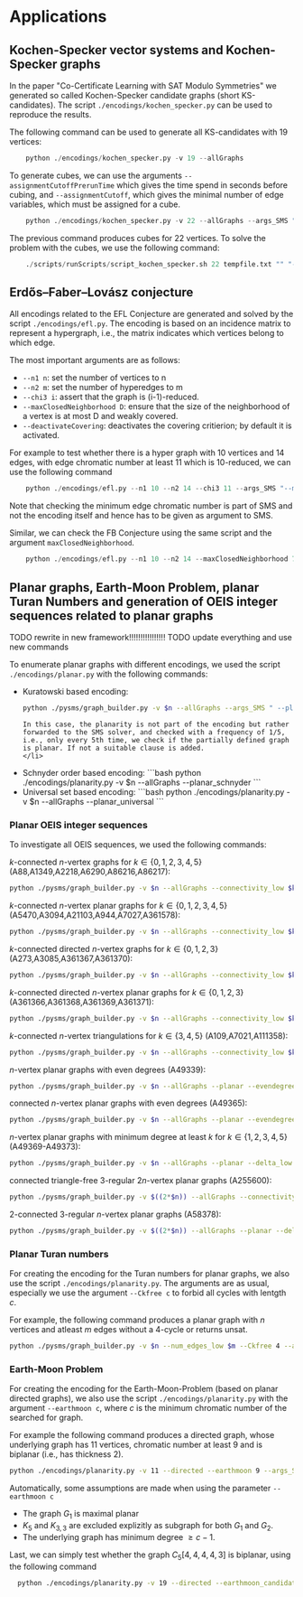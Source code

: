 # Applications



## Kochen-Specker vector systems and Kochen-Specker graphs

In the paper "Co-Certificate Learning with SAT Modulo Symmetries" we generated so called Kochen-Specker candidate graphs (short KS-candidates).
The script `./encodings/kochen_specker.py` can be used to reproduce the results. 

The following command can be used to generate all KS-candidates with 19 vertices:

```python
    python ./encodings/kochen_specker.py -v 19 --allGraphs
```

To generate cubes, we can use the arguments `--assignmentCutoffPrerunTime` which gives the time spend in seconds before cubing,  and `--assignmentCutoff`, which gives the minimal number of edge variables, which must be assigned for a cube.

```python
    python ./encodings/kochen_specker.py -v 22 --allGraphs --args_SMS "--assignmentCutoffPrerunTime 5 --assignmentCutoff 110"
```

The previous command produces cubes for 22 vertices.
To solve the problem with the cubes, we use the following command:

```python
    ./scripts/runScripts/script_kochen_specker.sh 22 tempfile.txt "" "--frequency 30 --allModels --printStats --non010 --useCadical --cubeFile cubeFile --cube2solve 2390 2392
```

## Erdős–Faber–Lovász conjecture

All encodings related to the EFL Conjecture are generated and solved by the script `./encodings/efl.py`.
The encoding is based on an incidence matrix to represent a hypergraph, i.e., the matrix indicates which vertices belong to which edge.

The most important arguments are as follows:

- `--n1 n`: set the number of vertices to n
- `--n2 m`: set the number of hyperedges to m
- `--chi3 i`: assert that the graph is (i-1)-reduced.
- `--maxClosedNeighborhood D`: ensure that the size of the neighborhood of a vertex is at most D and weakly covered.
- `--deactivateCovering`: deactivates the covering critierion; by default it is activated.

For example to test whether there is a hyper graph with 10 vertices and 14 edges, with edge chromatic number at least 11 which is 10-reduced,
we can use the following command

```python
    python ./encodings/efl.py --n1 10 --n2 14 --chi3 11 --args_SMS "--minEdgeChromaticNumberHypergraph 11"
```

Note that checking the minimum edge chromatic number is part of SMS and not the encoding itself and hence has to be given as argument to SMS.

Similar, we can check the FB Conjecture using the same script and the argument `maxClosedNeighborhood`.

```python
    python ./encodings/efl.py --n1 10 --n2 14 --maxClosedNeighborhood 7 --chi3 8 --args_SMS "--minEdgeChromaticNumberHypergraph 8"
```


## Planar graphs, Earth-Moon Problem, planar Turan Numbers and generation of OEIS integer sequences related to planar graphs

TODO rewrite in new framework!!!!!!!!!!!!!!!!
TODO update everything and use new commands

To enumerate planar graphs with different encodings, 
we used the script `./encodings/planar.py` with the following commands:

<ul>
  <li>Kuratowski based encoding:

```bash
python ./pysms/graph_builder.py -v $n --allGraphs --args_SMS " --planar 5 "
```

    In this case, the planarity is not part of the encoding but rather forwarded to the SMS solver, and checked with a frequency of 1/5, i.e., only every 5th time, we check if the partially defined graph is planar. If not a suitable clause is added.
    </li>
  <li>
  Schnyder order based encoding:
```bash
python ./encodings/planarity.py -v $n --allGraphs --planar_schnyder
```
  </li>
  <li> Universal set based encoding:
```bash
python ./encodings/planarity.py -v $n --allGraphs --planar_universal
```
  </li>
</ul>



### Planar OEIS integer sequences

To investigate all OEIS sequences, we used the following commands:

$k$-connected $n$-vertex graphs 
for $k \in \{0,1,2,3,4,5\}$ (A88,A1349,A2218,A6290,A86216,A86217):<br>
```bash
python ./pysms/graph_builder.py -v $n --allGraphs --connectivity_low $k
```

$k$-connected $n$-vertex planar graphs 
for $k \in \{0,1,2,3,4,5\}$ (A5470,A3094,A21103,A944,A7027,A361578):<br>
```bash
python ./pysms/graph_builder.py -v $n --allGraphs --connectivity_low $k --planar
```

$k$-connected directed $n$-vertex graphs 
for $k \in \{0,1,2,3\}$ (A273,A3085,A361367,A361370):<br>
```bash
python ./pysms/graph_builder.py -v $n --allGraphs --connectivity_low $k --directed
```

$k$-connected directed $n$-vertex planar graphs 
for $k \in \{0,1,2,3\}$ (A361366,A361368,A361369,A361371):<br>
```bash
python ./pysms/graph_builder.py -v $n --allGraphs --connectivity_low $k --planar --directed
```

$k$-connected $n$-vertex triangulations
for $k \in \{3,4,5\}$ (A109,A7021,A111358):<br>
```bash
python ./pysms/graph_builder.py -v $n --allGraphs --connectivity_low $k --planar --num_edges_low $((3*$n-6))
```

$n$-vertex planar graphs with even degrees (A49339):<br>
```bash
python ./pysms/graph_builder.py -v $n --allGraphs --planar --evendegrees
```

connected $n$-vertex planar graphs with even degrees (A49365):<br>
```bash
python ./pysms/graph_builder.py -v $n --allGraphs --planar --evendegrees --connectivity_low 1
```

$n$-vertex planar graphs with minimum degree at least $k$ 
for $k \in \{1,2,3,4,5\}$ (A49369-A49373):<br>
```bash
python ./pysms/graph_builder.py -v $n --allGraphs --planar --delta_low $k
```

connected triangle-free 3-regular $2n$-vertex planar graphs (A255600):<br>
```bash
python ./pysms/graph_builder.py -v $((2*$n)) --allGraphs --connectivity_low 1 --planar --Ckfree 3 --delta_low 3 --Delta_upp 3
```

2-connected 3-regular $n$-vertex planar graphs (A58378):<br>
```bash
python ./pysms/graph_builder.py -v $((2*$n)) --allGraphs --planar --delta_low 3 --Delta_upp 3 --connectivity_low 2
```


### Planar Turan numbers
For creating the encoding for the Turan numbers for planar graphs, we also use the script `./encodings/planarity.py`.
The arguments are as usual, especially we use the argument `--Ckfree c` to forbid all cycles with lentgth $c$.

For example, the following command produces a planar graph with $n$ vertices and atleast $m$ edges without a $4$-cycle or returns unsat.
```bash
python ./pysms/graph_builder.py -v $n --num_edges_low $m --Ckfree 4 --args_SMS " --planar 5 "
```


### Earth-Moon Problem


For creating the encoding for the Earth-Moon-Problem (based on planar directed graphs), we also use the script `./encodings/planarity.py` with the argument `--earthmoon c`, where $c$ is the minimum chromatic number of the searched for graph.

For example the following command produces a directed graph, whose underlying graph has $11$ vertices, chromatic number at least $9$ and is biplanar (i.e., has thickness $2$).
```bash
python ./encodings/planarity.py -v 11 --directed --earthmoon 9 --args_SMS " --thickness2 5"
```

Automatically, some assumptions are made when using the parameter `--earthmoon c`

- The graph $G_1$ is maximal planar
- $K_5$ and $K_{3,3}$ are excluded explizitly as subgraph for both $G_1$ and $G_2$.
- The underlying graph has minimum degree $\geq c - 1$.


Last, we can simply test whether the graph $C_5[4,4,4,4,3]$ is biplanar, using the following command
```bash
  python ./encodings/planarity.py -v 19 --directed --earthmoon_candidate1 --args_SMS " --thickness2 5"
```

